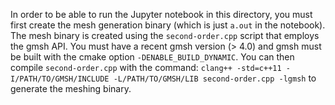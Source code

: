 In order to be able to run the Jupyter notebook in this directory, you must
first create the mesh generation binary (which is just `a.out` in the
notebook). The mesh binary is created using the `second-order.cpp` script that
employs the gmsh API. You must have a recent gmsh version (> 4.0) and gmsh must
be built with the cmake option `-DENABLE_BUILD_DYNAMIC`. You can then compile
`second-order.cpp` with the command:
`clang++ -std=c++11 -I/PATH/TO/GMSH/INCLUDE -L/PATH/TO/GMSH/LIB second-order.cpp -lgmsh`
to generate the meshing binary.
